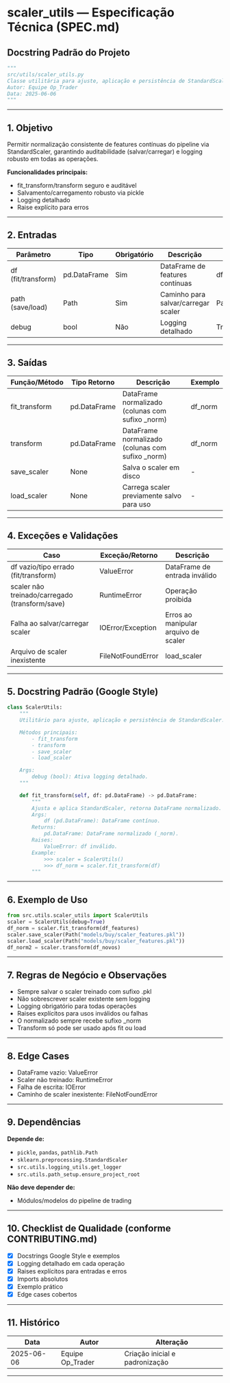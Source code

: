 # scaler\_utils — Especificação Técnica (SPEC.md)

## Docstring Padrão do Projeto

```python
"""
src/utils/scaler_utils.py
Classe utilitária para ajuste, aplicação e persistência de StandardScaler (scikit-learn) para features contínuas do Op_Trader.
Autor: Equipe Op_Trader
Data: 2025-06-06
"""
```

---

## 1. Objetivo

Permitir normalização consistente de features contínuas do pipeline via StandardScaler, garantindo auditabilidade (salvar/carregar) e logging robusto em todas as operações.

**Funcionalidades principais:**

* fit\_transform/transform seguro e auditável
* Salvamento/carregamento robusto via pickle
* Logging detalhado
* Raise explícito para erros

---

## 2. Entradas

| Parâmetro          | Tipo         | Obrigatório | Descrição                           | Exemplo                     |
| ------------------ | ------------ | ----------- | ----------------------------------- | --------------------------- |
| df (fit/transform) | pd.DataFrame | Sim         | DataFrame de features contínuas     | df\_features                |
| path (save/load)   | Path         | Sim         | Caminho para salvar/carregar scaler | Path('models/…/scaler.pkl') |
| debug              | bool         | Não         | Logging detalhado                   | True/False                  |

---

## 3. Saídas

| Função/Método  | Tipo Retorno | Descrição                                         | Exemplo  |
| -------------- | ------------ | ------------------------------------------------- | -------- |
| fit\_transform | pd.DataFrame | DataFrame normalizado (colunas com sufixo \_norm) | df\_norm |
| transform      | pd.DataFrame | DataFrame normalizado (colunas com sufixo \_norm) | df\_norm |
| save\_scaler   | None         | Salva o scaler em disco                           | -        |
| load\_scaler   | None         | Carrega scaler previamente salvo para uso         | -        |

---

## 4. Exceções e Validações

| Caso                                           | Exceção/Retorno   | Descrição                            |
| ---------------------------------------------- | ----------------- | ------------------------------------ |
| df vazio/tipo errado (fit/transform)           | ValueError        | DataFrame de entrada inválido        |
| scaler não treinado/carregado (transform/save) | RuntimeError      | Operação proibida                    |
| Falha ao salvar/carregar scaler                | IOError/Exception | Erros ao manipular arquivo de scaler |
| Arquivo de scaler inexistente                  | FileNotFoundError | load\_scaler                         |

---

## 5. Docstring Padrão (Google Style)

```python
class ScalerUtils:
    """
    Utilitário para ajuste, aplicação e persistência de StandardScaler.

    Métodos principais:
        - fit_transform
        - transform
        - save_scaler
        - load_scaler

    Args:
        debug (bool): Ativa logging detalhado.
    """

    def fit_transform(self, df: pd.DataFrame) -> pd.DataFrame:
        """
        Ajusta e aplica StandardScaler, retorna DataFrame normalizado.
        Args:
            df (pd.DataFrame): DataFrame contínuo.
        Returns:
            pd.DataFrame: DataFrame normalizado (_norm).
        Raises:
            ValueError: df inválido.
        Example:
            >>> scaler = ScalerUtils()
            >>> df_norm = scaler.fit_transform(df)
        """
```

---

## 6. Exemplo de Uso

```python
from src.utils.scaler_utils import ScalerUtils
scaler = ScalerUtils(debug=True)
df_norm = scaler.fit_transform(df_features)
scaler.save_scaler(Path("models/buy/scaler_features.pkl"))
scaler.load_scaler(Path("models/buy/scaler_features.pkl"))
df_norm2 = scaler.transform(df_novos)
```

---

## 7. Regras de Negócio e Observações

* Sempre salvar o scaler treinado com sufixo .pkl
* Não sobrescrever scaler existente sem logging
* Logging obrigatório para todas operações
* Raises explícitos para usos inválidos ou falhas
* O normalizado sempre recebe sufixo \_norm
* Transform só pode ser usado após fit ou load

---

## 8. Edge Cases

* DataFrame vazio: ValueError
* Scaler não treinado: RuntimeError
* Falha de escrita: IOError
* Caminho de scaler inexistente: FileNotFoundError

---

## 9. Dependências

**Depende de:**

* `pickle`, `pandas`, `pathlib.Path`
* `sklearn.preprocessing.StandardScaler`
* `src.utils.logging_utils.get_logger`
* `src.utils.path_setup.ensure_project_root`

**Não deve depender de:**

* Módulos/modelos do pipeline de trading

---

## 10. Checklist de Qualidade (conforme CONTRIBUTING.md)

* [x] Docstrings Google Style e exemplos
* [x] Logging detalhado em cada operação
* [x] Raises explícitos para entradas e erros
* [x] Imports absolutos
* [x] Exemplo prático
* [x] Edge cases cobertos

---

## 11. Histórico

| Data       | Autor             | Alteração                      |
| ---------- | ----------------- | ------------------------------ |
| 2025-06-06 | Equipe Op\_Trader | Criação inicial e padronização |

---
